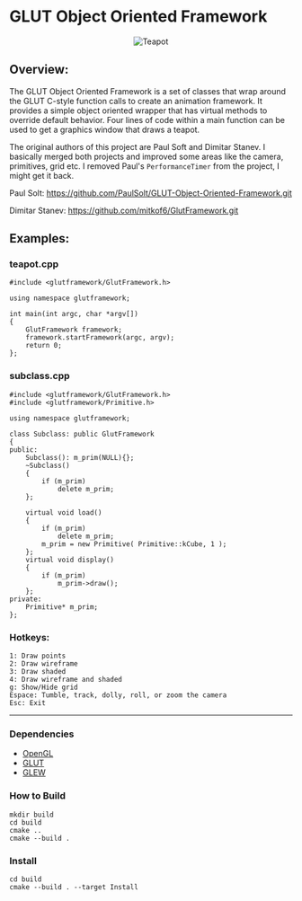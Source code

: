 # GLUT Object Oriented Framework #

<p align="center">
  <img src="https://www.iusb.edu/computerscience/people/faculty/vrajitoru/teaching/c481/files/teapot_bw.gif" alt="Teapot"/>
</p>

## Overview: ##

The GLUT Object Oriented Framework is a set of classes that wrap around the GLUT C-style function calls to create an animation framework. It provides a simple object oriented wrapper that has virtual methods to override default behavior. Four lines of code within a main function can be used to get a graphics window that draws a teapot. 

The original authors of this project are Paul Soft and Dimitar Stanev.
I basically merged both projects and improved some areas like the camera, primitives, grid etc. 
I removed Paul's `PerformanceTimer` from the project, I might get it back.

Paul Solt:
https://github.com/PaulSolt/GLUT-Object-Oriented-Framework.git

Dimitar Stanev:
https://github.com/mitkof6/GlutFramework.git

## Examples: ##

### teapot.cpp ###
~~~{.cpp}
#include <glutframework/GlutFramework.h>

using namespace glutframework;

int main(int argc, char *argv[]) 
{
	GlutFramework framework;
	framework.startFramework(argc, argv);
	return 0;
};
~~~

### subclass.cpp ###
~~~{.cpp}
#include <glutframework/GlutFramework.h>
#include <glutframework/Primitive.h>

using namespace glutframework;

class Subclass: public GlutFramework
{
public:
	Subclass(): m_prim(NULL){};
	~Subclass()
	{
		if (m_prim) 
			delete m_prim; 
	};
	
	virtual void load()
	{
		if (m_prim)
			delete m_prim;
		m_prim = new Primitive( Primitive::kCube, 1 );
	};
	virtual void display()
	{
		if (m_prim)	
			m_prim->draw();
	};
private:
	Primitive* m_prim;
};
~~~

### Hotkeys: ###

	1: Draw points
	2: Draw wireframe
	3: Draw shaded
	4: Draw wireframe and shaded
	g: Show/Hide grid
	Espace: Tumble, track, dolly, roll, or zoom the camera
	Esc: Exit

* * *
### Dependencies ###
* [OpenGL](https://www.opengl.org/registry/)
* [GLUT](https://www.opengl.org/resources/libraries/glut/)
* [GLEW](https://github.com/Perlmint/glew-cmake)

### How to Build ###
~~~
mkdir build
cd build
cmake ..
cmake --build .
~~~
### Install ###
~~~
cd build
cmake --build . --target Install
~~~
